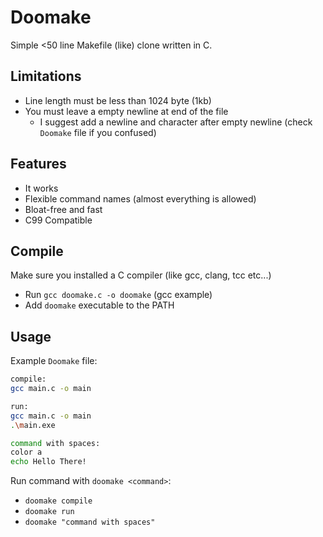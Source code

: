 # Doomake

Simple <50 line Makefile (like) clone written in C.

## Limitations

- Line length must be less than 1024 byte (1kb)
- You must leave a empty newline at end of the file
  - I suggest add a newline and character after empty newline (check `Doomake` file if you confused)

## Features

- It works
- Flexible command names (almost everything is allowed)
- Bloat-free and fast
- C99 Compatible

## Compile

Make sure you installed a C compiler (like gcc, clang, tcc etc...)

- Run `gcc doomake.c -o doomake` (gcc example)
- Add `doomake` executable to the PATH

## Usage

Example `Doomake` file:

```sh
compile:
gcc main.c -o main

run:
gcc main.c -o main
.\main.exe

command with spaces:
color a
echo Hello There!

```

Run command with `doomake <command>`:

- `doomake compile`
- `doomake run`
- `doomake "command with spaces"`
